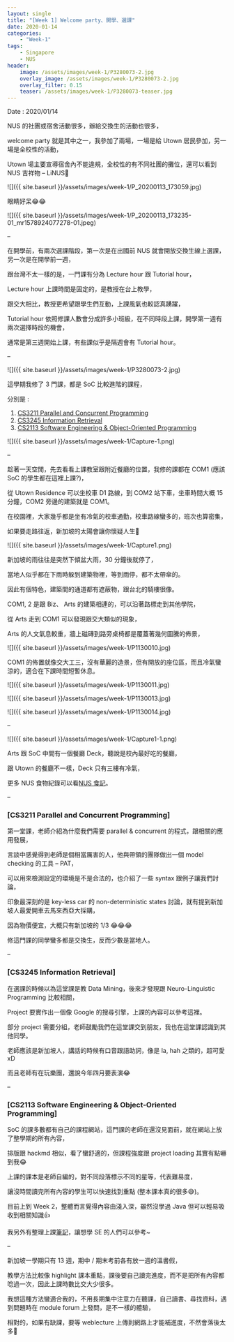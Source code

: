```yaml
---
layout: single
title: "[Week 1] Welcome party、開學、選課"
date: 2020-01-14
categories:
    - "Week-1"
tags:
    - Singapore
    - NUS
header:
    image: /assets/images/week-1/P3280073-2.jpg
    overlay_image: /assets/images/week-1/P3280073-2.jpg
    overlay_filter: 0.15
    teaser: /assets/images/week-1/P3280073-teaser.jpg
---
```


Date : 2020/01/14

NUS 的社團或宿舍活動很多，辦給交換生的活動也很多，

welcome party 就是其中之一，我參加了兩場，一場是給 Utown 居民參加，另一場是全校性的活動，

Utown 場主要宣導宿舍內不能違規，全校性的有不同社團的攤位，還可以看到 NUS 吉祥物 – LiNUS🥰

![]({{ site.baseurl }}/assets/images/week-1/P_20200113_173059.jpg)

眼睛好呆😂😂

![]({{ site.baseurl }}/assets/images/week-1/P_20200113_173235-01_mr1578924077278-01.jpeg)

–

在開學前，有兩次選課階段，第一次是在出國前 NUS 就會開放交換生線上選課，另一次是在開學前一週，

跟台灣不太一樣的是，一門課有分為 Lecture hour 跟 Tutorial hour，

Lecture hour 上課時間是固定的，是教授在台上教學，

跟交大相比，教授更希望跟學生們互動，上課風氣也較認真踴躍，

Tutorial hour 依照修課人數會分成許多小班級，在不同時段上課，開學第一週有兩次選擇時段的機會，

通常是第三週開始上課，有些課似乎是隔週會有 Tutorial hour。

–

![]({{ site.baseurl }}/assets/images/week-1/P3280073-2.jpg)

這學期我修了 3 門課，都是 SoC 比較進階的課程，

分別是 :

1. [CS3211 Parallel and Concurrent Programming](https://nusmods.com/modules/CS3211/parallel-and-concurrent-programming)
2. [CS3245 Information Retrieval](https://nusmods.com/modules/CS3245/information-retrieval)
3. [CS2113 Software Engineering & Object-Oriented Programming](https://nusmods.com/modules/CS2113/software-engineering-object-oriented-programming)

![]({{ site.baseurl }}/assets/images/week-1/Capture-1.png)

–

趁著一天空閒，先去看看上課教室跟附近餐廳的位置，我修的課都在 COM1 (應該 SoC 的學生都在這裡上課?)，

從 Utown Residence 可以坐校車 D1 路線，到 COM2 站下車，坐車時間大概 15 分鐘，COM2 旁邊的建築就是 COM1。

在校園裡，大家幾乎都是坐有冷氣的校車通勤，校車路線蠻多的，班次也算密集，

如果要走路往返，新加坡的太陽會讓你懷疑人生🤣

![]({{ site.baseurl }}/assets/images/week-1/Capture1.png)

新加坡的雨往往是突然下傾盆大雨，30 分鐘後就停了，

當地人似乎都在下雨時躲到建築物裡，等到雨停，都不太帶傘的。

因此有個特色，建築間的通道都有遮蔽物，跟台北的騎樓很像。



COM1, 2 是跟 Biz、 Arts 的建築相連的，可以沿著路標走到其他學院，

從 Arts 走到 COM1 可以發現跟交大類似的現象，

Arts 的人文氣息較重，牆上磁磚到路旁桌椅都是覆蓋著幾何圖騰的佈景，

![]({{ site.baseurl }}/assets/images/week-1/P1130010.jpg)

COM1 的佈置就像交大工三，沒有華麗的造景，但有開放的座位區，而且冷氣蠻涼的，適合在下課時間短暫休息。

![]({{ site.baseurl }}/assets/images/week-1/P1130011.jpg)

![]({{ site.baseurl }}/assets/images/week-1/P1130013.jpg)

![]({{ site.baseurl }}/assets/images/week-1/P1130014.jpg)

–

![]({{ site.baseurl }}/assets/images/week-1/Capture1-1.png)

Arts 跟 SoC 中間有一個餐廳 Deck，聽說是校內最好吃的餐廳，

跟 Utown 的餐廳不一樣，Deck 只有三樓有冷氣，

更多 NUS 食物紀錄可以看[NUS 食記](https://katelo731.github.io/others/Others-NUS-食記/)。

–

### [CS3211 Parallel and Concurrent Programming]

第一堂課，老師介紹為什麼我們需要 parallel & concurrent 的程式，跟相關的應用發展，

言談中感覺得到老師是個相當厲害的人，他與帶領的團隊做出一個 model checking 的工具 – PAT，

可以用來檢測設定的環境是不是合法的，也介紹了一些 syntax 跟例子讓我們討論，

印象最深刻的是 key-less car 的 non-deterministic states 討論，就有提到新加坡人最愛開車去馬來西亞大採購，

因為物價便宜，大概只有新加坡的 1/3 😂😂😂

修這門課的同學蠻多都是交換生，反而少數是當地人。

–

### [CS3245 Information Retrieval]

在選課的時候以為這堂課是教 Data Mining，後來才發現跟 Neuro-Linguistic Programming 比較相關，

Project 要實作出一個像 Google 的搜尋引擎，上課的內容可以參考這裡。

部分 project 需要分組，老師鼓勵我們在這堂課交到朋友，我也在這堂課認識到其他同學。

老師應該是新加坡人，講話的時候有口音跟語助詞，像是 la, hah 之類的，超可愛 xD

而且老師有在玩樂團，還說今年四月要表演😂

–

### [CS2113 Software Engineering & Object-Oriented Programming]

SoC 的課多數都有自己的課程網站，這門課的老師在還沒見面前，就在網站上放了整學期的所有內容，

排版跟 hackmd 相似，看了蠻舒適的，但課程強度跟 project loading 其實有點嚇到我😂

上課的課本是老師自編的，對不同段落標示不同的星等，代表難易度，

讓沒時間讀完所有內容的學生可以快速找到重點 (整本課本真的很多😅)。

目前上到 Week 2，整體而言覺得內容由淺入深，雖然沒學過 Java 但可以輕易吸收到相關知識👍

我另外有整理上課[筆記](https://hackmd.io/BB1_KGeYRqWyYqnd43Q_-g?view)，讓想學 SE 的人們可以參考~

–

新加坡一學期只有 13 週，期中 / 期末考前各有放一週的溫書假，

教學方法比較像 highlight 課本重點，課後要自己讀完進度，而不是把所有內容都唸過一次，因此上課時數比交大少很多。

我想這種方法蠻適合我的，不用長期集中注意力在聽課，自己讀書、尋找資料，遇到問題時在 module forum 上發問，是不一樣的體驗，

相對的，如果有缺課，要等 weblecture 上傳到網路上才能補進度，不然會落後太多🥺

